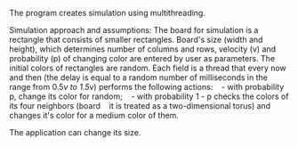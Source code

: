 The program creates simulation using multithreading.

Simulation approach and assumptions:
The board for simulation is a rectangle that consists of smaller rectangles. Board's size (width and height), which
determines number of columns and rows, velocity (v) and probability (p) of changing color are
entered by user as parameters. The initial colors of rectangles are random.
Each field is a thread that every now and then (the delay is equal to a random
number of milliseconds in the range from 0.5*v to 1.5*v) performs the following actions:
   - with probability p, change its color for random;
   - with probability 1 - p checks the colors of its four neighbors (board
   it is treated as a two-dimensional torus) and changes it's color for a medium color of them.

The application can change its size.